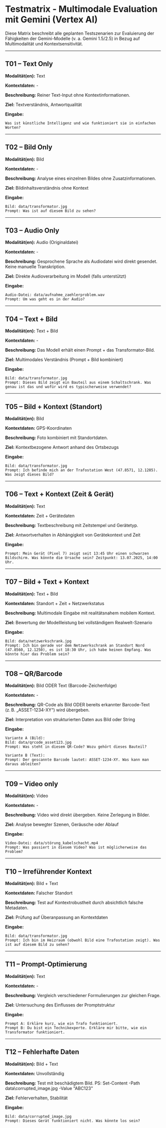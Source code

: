 # Testmatrix - Multimodale Evaluation mit Gemini (Vertex AI)

Diese Matrix beschreibt alle geplanten Testszenarien zur Evaluierung der Fähigkeiten der Gemini-Modelle (v. a. Gemini 1.5/2.5) in Bezug auf Multimodalität und Kontextsensitivität.

----

## T01 – Text Only

**Modalität(en):** Text

**Kontextdaten:** -

**Beschreibung:** Reiner Text-Input ohne Kontextinformationen.

**Ziel:** Textverständnis, Antwortqualität

**Eingabe:**
```text
Was ist künstliche Intelligenz und wie funktioniert sie in einfachen Worten?
```

---

## T02 – Bild Only

**Modalität(en):** Bild

**Kontextdaten:** -

**Beschreibung:** Analyse eines einzelnen Bildes ohne Zusatzinformationen.

**Ziel:** Bildinhaltsverständnis ohne Kontext

**Eingabe:**
```text
Bild: data/transformator.jpg
Prompt: Was ist auf diesem Bild zu sehen?
```

---

## T03 – Audio Only

**Modalität(en):** Audio (Originaldatei)

**Kontextdaten:** -  

**Beschreibung:** Gesprochene Sprache als Audiodatei wird direkt gesendet. Keine manuelle Transkription.  

**Ziel:** Direkte Audioverarbeitung im Modell (falls unterstützt)  

**Eingabe:**
```text
Audio-Datei: data/aufnahme_zaehlerproblem.wav  
Prompt: Um was geht es in der Audio?
```

---

## T04 – Text + Bild

**Modalität(en):** Text + Bild

**Kontextdaten:** -

**Beschreibung:** Das Modell erhält einen Prompt + das Transformator-Bild.

**Ziel:** Multimodales Verständnis (Prompt + Bild kombiniert)

**Eingabe:**
```text
Bild: data/transformator.jpg
Prompt: Dieses Bild zeigt ein Bauteil aus einem Schaltschrank. Was genau ist das und wofür wird es typischerweise verwendet?
```

---

## T05 – Bild + Kontext (Standort)

**Modalität(en):** Bild

**Kontextdaten:** GPS-Koordinaten

**Beschreibung:** Foto kombiniert mit Standortdaten.

**Ziel:** Kontextbezogene Antwort anhand des Ortsbezugs

**Eingabe:**
```text
Bild: data/transformator.jpg
Prompt: Ich befinde mich an der Trafostation West (47.8571, 12.1285). Was zeigt dieses Bild?
```

---

## T06 – Text + Kontext (Zeit & Gerät)

**Modalität(en):** Text

**Kontextdaten:** Zeit + Gerätedaten

**Beschreibung:** Textbeschreibung mit Zeitstempel und Gerätetyp.

**Ziel:** Antwortverhalten in Abhängigkeit von Gerätekontext und Zeit

**Eingabe:**
```text
Prompt: Mein Gerät (Pixel 7) zeigt seit 13:45 Uhr einen schwarzen Bildschirm. Was könnte die Ursache sein? Zeitpunkt: 13.07.2025, 14:00 Uhr.
```

---

## T07 – Bild + Text + Kontext

**Modalität(en):** Text + Bild

**Kontextdaten:** Standort + Zeit + Netzwerkstatus

**Beschreibung:** Multimodale Eingabe mit realitätsnahem mobilem Kontext.

**Ziel:** Bewertung der Modellleistung bei vollständigem Realwelt-Szenario

**Eingabe:**
```text
Bild: data/netzwerkschrank.jpg
Prompt: Ich bin gerade vor dem Netzwerkschrank an Standort Nord (47.8560, 12.1250), es ist 18:30 Uhr, ich habe keinen Empfang. Was könnte hier das Problem sein?
```

---

## T08 – QR/Barcode

**Modalität(en):** Bild ODER Text (Barcode-Zeichenfolge)  

**Kontextdaten:** -  

**Beschreibung:** QR-Code als Bild ODER bereits erkannter Barcode-Text (z. B. „ASSET-1234-XY“) wird übergeben.  

**Ziel:** Interpretation von strukturierten Daten aus Bild oder String  

**Eingabe:**
```text
Variante A (Bild):  
Bild: data/qrcode_asset123.jpg  
Prompt: Was steht in diesem QR-Code? Wozu gehört dieses Bauteil?

Variante B (Text):  
Prompt: Der gescannte Barcode lautet: ASSET-1234-XY. Was kann man daraus ableiten?
```

---

## T09 – Video only

**Modalität(en):** Video  

**Kontextdaten:** -  

**Beschreibung:** Video wird direkt übergeben. Keine Zerlegung in Bilder.  

**Ziel:** Analyse bewegter Szenen, Geräusche oder Ablauf  

**Eingabe:**
```text
Video-Datei: data/störung_kabelschacht.mp4  
Prompt: Was passiert in diesem Video? Was ist möglicherweise das Problem?
```

---

## T10 – Irreführender Kontext

**Modalität(en):** Bild + Text

**Kontextdaten:** Falscher Standort

**Beschreibung:** Test auf Kontextrobustheit durch absichtlich falsche Metadaten.

**Ziel:** Prüfung auf Überanpassung an Kontextdaten

**Eingabe:**
```text
Bild: data/transformator.jpg
Prompt: Ich bin im Heizraum (obwohl Bild eine Trafostation zeigt). Was ist auf diesem Bild zu sehen?
```

---

## T11 – Prompt-Optimierung

**Modalität(en):** Text

**Kontextdaten:** -

**Beschreibung:** Vergleich verschiedener Formulierungen zur gleichen Frage.

**Ziel:** Untersuchung des Einflusses der Promptstruktur

**Eingabe:**
```text
Prompt A: Erkläre kurz, wie ein Trafo funktioniert.
Prompt B: Du bist ein Technikexperte. Erkläre mir bitte, wie ein Transformator funktioniert.
```

---

## T12 – Fehlerhafte Daten

**Modalität(en):** Bild + Text

**Kontextdaten:** Unvollständig

**Beschreibung:** Test mit beschädigtem Bild. PS: Set-Content -Path data\corrupted_image.jpg -Value "ABC123"

**Ziel:** Fehlerverhalten, Stabilität

**Eingabe:**
```text
Bild: data/corrupted_image.jpg
Prompt: Dieses Gerät funktioniert nicht. Was könnte los sein?
```

